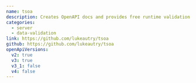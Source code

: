 ```yaml
---
name: tsoa
description: Creates OpenAPI docs and provides free runtime validation for your Koa, Express, Hapi (and more) services
categories:
  - server
  - data-validation
link: https://github.com/lukeautry/tsoa
github: https://github.com/lukeautry/tsoa
openApiVersions:
  v2: true
  v3: true
  v3_1: false
  v4: false
---
```

